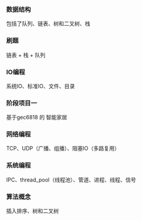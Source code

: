 ### 数据结构
包括了队列、链表、树和二叉树、栈

### 刷题
链表 + 栈 + 队列

### IO编程
系统IO、标准IO、文件、目录

### 阶段项目一
基于gec6818 的 智能家居

### 网络编程
TCP、UDP（广播、组播）、阻塞IO（多路复用）

### 系统编程
IPC、thread_pool（线程池）、管道、进程、线程、信号

### 算法概念
插入排序、树和二叉树
